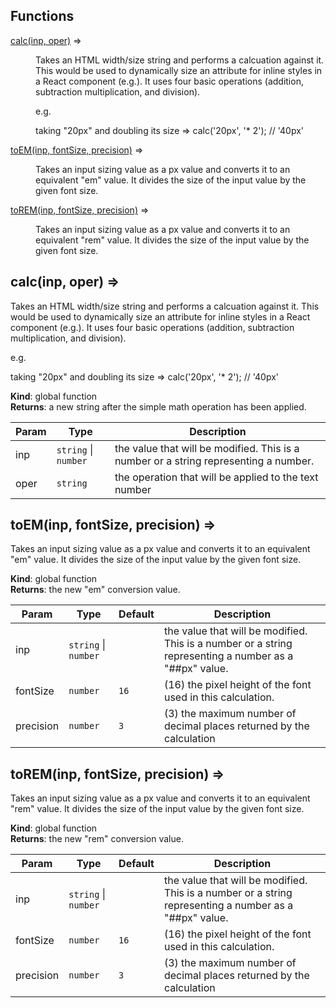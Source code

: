 ## Functions

<dl>
<dt><a href="#calc">calc(inp, oper)</a> ⇒</dt>
<dd><p>Takes an HTML width/size string and performs a calcuation against it.  This
would be used to dynamically size an attribute for inline styles in a
React component (e.g.).  It uses four basic operations (addition, subtraction
multiplication, and division).</p>
<p>e.g.</p>
<p>taking &quot;20px&quot; and doubling its size =&gt; calc(&#39;20px&#39;, &#39;* 2&#39;); // &#39;40px&#39;</p>
</dd>
<dt><a href="#toEM">toEM(inp, fontSize, precision)</a> ⇒</dt>
<dd><p>Takes an input sizing value as a px value and converts it to an
equivalent &quot;em&quot; value.  It divides the size of the input value
by the given font size.</p>
</dd>
<dt><a href="#toREM">toREM(inp, fontSize, precision)</a> ⇒</dt>
<dd><p>Takes an input sizing value as a px value and converts it to an
equivalent &quot;rem&quot; value.  It divides the size of the input value
by the given font size.</p>
</dd>
</dl>

<a name="calc"></a>

## calc(inp, oper) ⇒
Takes an HTML width/size string and performs a calcuation against it.  This
would be used to dynamically size an attribute for inline styles in a
React component (e.g.).  It uses four basic operations (addition, subtraction
multiplication, and division).

e.g.

taking "20px" and doubling its size => calc('20px', '* 2'); // '40px'

**Kind**: global function  
**Returns**: a new string after the simple math operation has been applied.  

| Param | Type | Description |
| --- | --- | --- |
| inp | <code>string</code> \| <code>number</code> | the value that will be modified.  This is a number or a string representing a number. |
| oper | <code>string</code> | the operation that will be applied to the text number |

<a name="toEM"></a>

## toEM(inp, fontSize, precision) ⇒
Takes an input sizing value as a px value and converts it to an
equivalent "em" value.  It divides the size of the input value
by the given font size.

**Kind**: global function  
**Returns**: the new "em" conversion value.  

| Param | Type | Default | Description |
| --- | --- | --- | --- |
| inp | <code>string</code> \| <code>number</code> |  | the value that will be modified.  This is a number or a string representing a number as a "##px" value. |
| fontSize | <code>number</code> | <code>16</code> | (16) the pixel height of the font used in this calculation. |
| precision | <code>number</code> | <code>3</code> | (3) the maximum number of decimal places returned by the calculation |

<a name="toREM"></a>

## toREM(inp, fontSize, precision) ⇒
Takes an input sizing value as a px value and converts it to an
equivalent "rem" value.  It divides the size of the input value
by the given font size.

**Kind**: global function  
**Returns**: the new "rem" conversion value.  

| Param | Type | Default | Description |
| --- | --- | --- | --- |
| inp | <code>string</code> \| <code>number</code> |  | the value that will be modified.  This is a number or a string representing a number as a "##px" value. |
| fontSize | <code>number</code> | <code>16</code> | (16) the pixel height of the font used in this calculation. |
| precision | <code>number</code> | <code>3</code> | (3) the maximum number of decimal places returned by the calculation |

